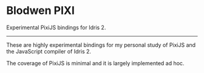 # Blodwen PIXI
Experimental PixiJS bindings for Idris 2.

---

These are highly experimental bindings for my personal study of PixiJS and the JavaScript compiler of Idris 2. 

The coverage of PixiJS is minimal and it is largely implemented ad hoc.
